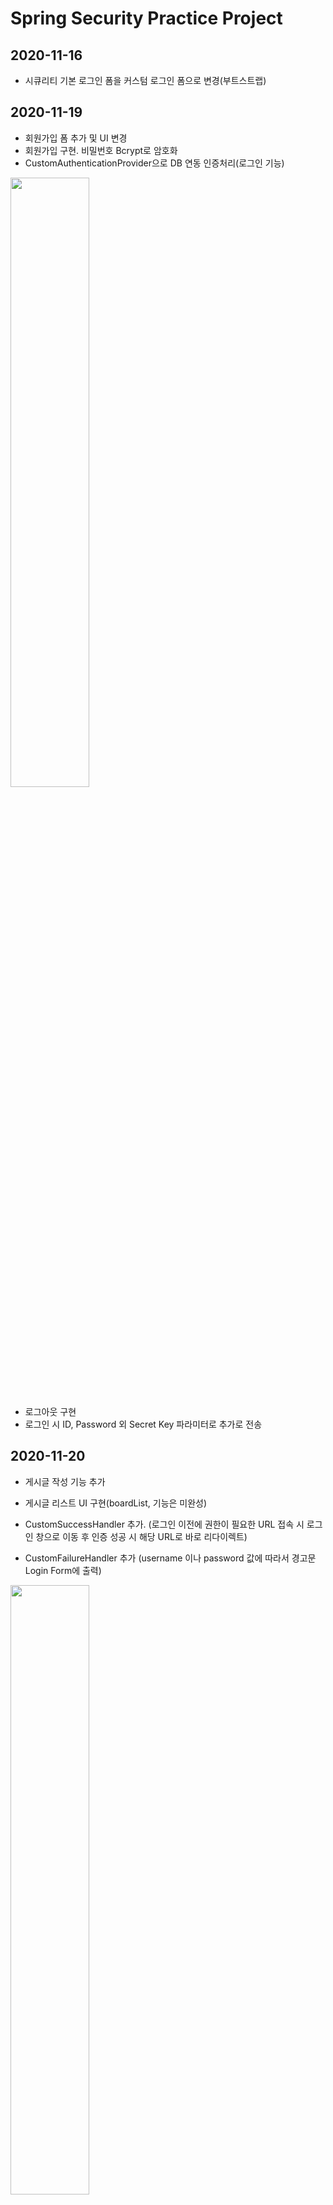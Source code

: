 # Spring Security Practice Project

## 2020-11-16

- 시큐리티 기본 로그인 폼을 커스텀 로그인 폼으로 변경(부트스트랩)


## 2020-11-19

- 회원가입 폼 추가 및 UI 변경
- 회원가입 구현. 비밀번호 Bcrypt로 암호화
- CustomAuthenticationProvider으로 DB 연동 인증처리(로그인 기능)

<img src="https://user-images.githubusercontent.com/73692337/99662056-1af3f500-2aa8-11eb-98a0-b9cccf99cbee.JPG" width="50%" height="50%">

- 로그아웃 구현
- 로그인 시 ID, Password 외 Secret Key 파라미터로 추가로 전송

## 2020-11-20

- 게시글 작성 기능 추가
- 게시글 리스트 UI 구현(boardList, 기능은 미완성)

- CustomSuccessHandler 추가. 
  (로그인 이전에 권한이 필요한 URL 접속 시 로그인 창으로 이동 후 인증 성공 시 해당 URL로 바로 리다이렉트)
  
- CustomFailureHandler 추가
  (username 이나 password 값에 따라서 경고문 Login Form에 출력)

<img src="https://user-images.githubusercontent.com/73692337/99804271-1568de80-2b7e-11eb-8349-4c182611acee.JPG" width="50%" height="50%">


## 2020-11-21

- Custom Access Deny 구현

- Ajax 로그인, SuccessHandler, FailureHandler 기능 테스트
- Ajax 기능 테스트 후 비활성화(다시 Form 방식으로)


## 2020-11-25
<img src="https://user-images.githubusercontent.com/73692337/100188762-3c346580-2f2e-11eb-84eb-aa9dad878877.JPG" width="50%" height="50%">

- 게시판 목록 기능 추가
- SecurityContextHolder 이용, 작성자 아이디 로그인 한 사용자 아이디를 불러옴.


## 2020-11-27

<img src="https://user-images.githubusercontent.com/73692337/100424445-f663d280-30d0-11eb-99a0-fc32bc55bdc9.JPG" width="40%" height="30%">

- '인가'를 구현하기 위해 role, resources 도메인 추가
- role 엔티티는 resources와 member 다대다 매핑


## 2020-11-29

<img src="https://user-images.githubusercontent.com/73692337/100518695-6ad46980-31d6-11eb-9434-bb8d5039343a.JPG" width="50%" height="50%">

- 어드민 페이지에서 회원 목록 


